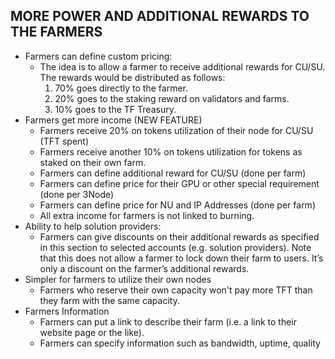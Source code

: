 ## MORE POWER AND ADDITIONAL REWARDS TO THE FARMERS

* Farmers can define custom pricing:
  * The idea is to allow a farmer to receive additional rewards for CU/SU. The rewards would be distributed as follows:
    1. 70% goes directly to the farmer.
    2. 20% goes to the staking reward on validators and farms.
    3. 10% goes to the TF Treasury.
* Farmers get more income (NEW FEATURE)
  * Farmers receive 20% on tokens utilization of their node for CU/SU (TFT spent)
  * Farmers receive another 10% on tokens utilization for tokens as staked on their own farm.
  * Farmers can define additional reward for CU/SU (done per farm)
  * Farmers can define price for their GPU or other special requirement (done per 3Node)
  * Farmers can define price for NU and IP Addresses (done per farm)
  * All extra income for farmers is not linked to burning.
* Ability to help solution providers:
  * Farmers can give discounts on their additional rewards as specified in this section to selected accounts (e.g. solution providers). Note that this does not allow a farmer to lock down their farm to users. It’s only a discount on the farmer’s additional rewards.
* Simpler for farmers to utilize their own nodes
  * Farmers who reserve their own capacity won't pay more TFT than they farm with the same capacity.
* Farmers Information
  * Farmers can put a link to describe their farm (i.e. a link to their website page or the like).
  * Farmers can specify information such as bandwidth, uptime, quality 